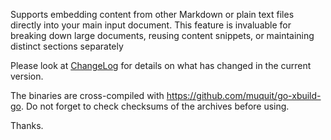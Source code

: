 Supports embedding content from other Markdown or plain text files 
directly into your main input document. This feature is invaluable for 
breaking down large documents, reusing content snippets, or maintaining 
distinct sections separately

Please look at [ChangeLog](ChangeLog.md) for details on what has changed 
in the current version. 

The binaries are cross-compiled with https://github.com/muquit/go-xbuild-go.
Do not forget to check checksums of the archives before using.

Thanks.
